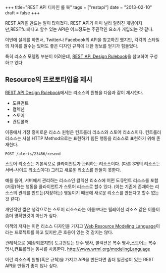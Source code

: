 +++
title="REST API 디자인 룰 북"
tags = ["restapi"]
date = "2013-02-10"
draft = false
+++

REST API을 만드는 일이 많아졌다. 
REST API가 이미 널리 알려진 개념이지만,RESTful하다고 할수 있는 API은 어느정도는 주관적인 요소가 개입되는 것 같다. 

이번에 설계를 하면서, Twitter나 Facebook의 API을 참고하긴 했지만, 각각의 스타일의 차이를 알수는 있어도 좋은 디자인 규칙에 대한 정보를 얻기가 힘들었다. 

특히 리소스 모델링 부분이 어려운데, [REST API Design Rulebook][RuleBook]을 참고하여 구성하고 있다.

##  Resource의 프로토타입을 제시 

[REST API Design Rulebook][RuleBook]에서는 리소스의 원형을 다음과 같이 제시한다. 

   - 도큐먼트 
   - 컬렉션 
   - 스토어 
   - 컨트롤러 

이중에서 가장 흥미로운 리소스 원형은 컨트롤러 리소스와 스토어 리소스이다. 
컨트롤러 리소스는 사실 HTTP Method으로는 표현하기 힘든 행동을 리소스로 표현하기 위해 존재한다.

    POST /alerts/23456/resend 

스토어 리소스는 기본적으로 클라이언트가 관리하는 리소스이다. (다른 3개의 리소스는 서버-사이드 리소스이다) 
그리고 새로운 리소스를 만들지 못한다. 

예를 들어, 서버에서 관리하는 리소스인 컬렉션 리소스에 어떤 도큐먼트 리소스를 포함(저장)하는 행동을 클라이언트가 스토어 리소스로 할수 있다. (이는 기존에 존재하는 리소스의 관계를 만드는(저장하는) 행동이기 때문에 새로운 리소스를 만든다고 할수 없는 것 같다) 

개인적인 짧은 생각으로는 스토어 리소스라는 이름보다는 릴레이션 리소스 같은 이름이 좀더 명확한것이 아닌가 싶다. 

이책의 저자는 이런 리소스 디자인을 가지고 [Web Resource Modeling Language][wrml]이라는 프로젝트를 하고 있지만,큰 호응이 있는 것 같지는 않다. 

관례적으로 (예상되겠지만) 도규먼트는 단수 명사, 콜렉션은 복수 명사,스토어는 복수 명사,컨트롤러는 동사를 사용한다.  http://www.wrml.org/modelingLanguage

이런 리소스의 원형(혹은 규칙)을 가지고 API을 만든다면 좀더 일관성이 있는 REST API을 만들기 좋지 않나 싶다. 


[RuleBook]: http://shop.oreilly.com/product/0636920021575.do
[wrml]: http://www.wrml.org



